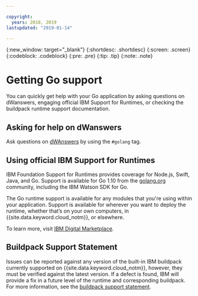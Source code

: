 ```yaml
---

copyright:
  years: 2018, 2019
lastupdated: "2019-01-14"

---
```


{:new_window: target="_blank"}
{:shortdesc: .shortdesc}
{:screen: .screen}
{:codeblock: .codeblock}
{:pre: .pre}
{:tip: .tip}
{:note: .note}

# Getting Go support

You can quickly get help with your Go application by asking questions on dWanswers, engaging official IBM Support for Runtimes, or checking the buildpack runtime support documentation.

## Asking for help on dWanswers

Ask questions on [dWAnswers](https://developer.ibm.com/answers/topics/golang.html) by using the `#golang` tag.

## Using official IBM Support for Runtimes

IBM Foundation Support for Runtimes provides coverage for Node.js, Swift, Java, and Go. Support is available for Go 1.10 from the [golang.org](https://golang.org/) community, including the IBM Watson SDK for Go. 

The Go runtime support is available for any modules that you're using within your application. Support is available for wherever you want to deploy the runtime, whether that’s on your own computers, in {{site.data.keyword.cloud_notm}}, or elsewhere.

To learn more, visit [IBM Digital Marketplace](https://www.ibm.com/us-en/marketplace/support-for-runtimes).

## Buildpack Support Statement

Issues can be reported against any version of the built-in IBM buildpack currently supported on {{site.data.keyword.cloud_notm}}, however, they must be verified against the latest version. If a defect is found, IBM will provide a fix in a future level of the runtime and corresponding buildpack. For more information, see the [buildpack support statement](../runtimes/common/buildpackSupport.html).
